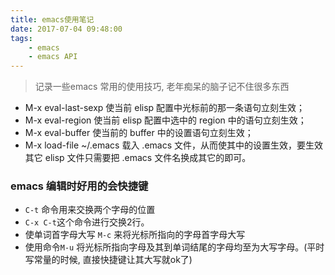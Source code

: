 ```yaml
---
title: emacs使用笔记
date: 2017-07-04 09:48:00
tags:
    - emacs
    - emacs API
---
```


> 记录一些emacs 常用的使用技巧,  老年痴呆的脑子记不住很多东西

- M-x eval-last-sexp 使当前 elisp 配置中光标前的那一条语句立刻生效；
- M-x eval-region 使当前 elisp 配置中选中的 region 中的语句立刻生效；
- M-x eval-buffer 使当前的 buffer 中的设置语句立刻生效；
- M-x load-file ~/.emacs 载入 .emacs 文件，从而使其中的设置生效，要生效其它 elisp 文件只需要把 .emacs 文件名换成其它的即可。

### emacs 编辑时好用的会快捷键

- `C-t` 命令用来交换两个字母的位置
- `C-x C-t`这个命令进行交换2行。
- 使单词首字母大写 `M-c` 来将光标所指向的字母首字母大写
- 使用命令`M-u` 将光标所指向字母及其到单词结尾的字母均至为大写字母。(平时写常量的时候, 直接快捷键让其大写就ok了)

